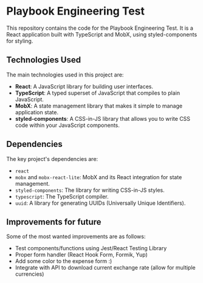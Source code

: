 # Playbook Engineering Test

This repository contains the code for the Playbook Engineering Test. It is a React application built with TypeScript and MobX, using styled-components for styling.

## Technologies Used

The main technologies used in this project are:

- **React**: A JavaScript library for building user interfaces.
- **TypeScript**: A typed superset of JavaScript that compiles to plain JavaScript.
- **MobX**: A state management library that makes it simple to manage application state.
- **styled-components**: A CSS-in-JS library that allows you to write CSS code within your JavaScript components.

## Dependencies

The key project's dependencies are:

- `react`
- `mobx` and `mobx-react-lite`: MobX and its React integration for state management.
- `styled-components`: The library for writing CSS-in-JS styles.
- `typescript`: The TypeScript compiler.
- `uuid`: A library for generating UUIDs (Universally Unique Identifiers).

## Improvements for future

Some of the most wanted improvements are as follows:
- Test components/functions using Jest/React Testing Library
- Proper form handler (React Hook Form, Formik, Yup)
- Add some color to the expense form :)
- Integrate with API to download current exchange rate (allow for multiple currencies)